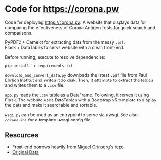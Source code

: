 # Code for https://corona.pw 

Code for deploying https://corona.pw. A website that displays data for comparing the effectiveness of Corona Antigen Tests for quick search and comparisons.

PyPDF2 + Camelot for extracting data from the messy `.pdf`.  
Flask + DataTables to serve website with a clean front-end.  

Before running, execute to resolve dependencies: 
```
pip install -r requirements.txt
```

`download_and_convert_data.py` downloads the latest `.pdf` file from Paul Ehrlich Institut and writes it do disk. Then, it attempts to extract the tables and writes them to a `.csv` file.  

`app.py` reads the `.csv` table as a DataFrame. Following, it serves it using Flask. The website uses DataTables with a Bootstrap v5 template to display the data and make it searchable and sortable.  

`wsgi.py` can be used as an entrypoint to serve via uwsgi. See also `corona.ini` for a template uwsgi config file.  


## Resources

- Front-end borrows heavily from Miguel Grinberg's [repo](https://github.com/miguelgrinberg/flask-tables)
- [Original Data](https://www.pei.de/SharedDocs/Downloads/DE/newsroom/dossiers/evaluierung-sensitivitaet-sars-cov-2-antigentests.pdf)